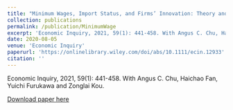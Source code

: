 ```yaml
---
title: "Minimum Wages, Import Status, and Firms’ Innovation: Theory and Evidence from China"
collection: publications
permalink: /publication/MinimumWage
excerpt: 'Economic Inquiry, 2021, 59(1): 441-458. With Angus C. Chu, Haichao Fan, Yuichi Furukawa and Zonglai Kou.'
date: 2020-08-05
venue: 'Economic Inquiry'
paperurl: 'https://onlinelibrary.wiley.com/doi/abs/10.1111/ecin.12933'
citation: ''
---
```

Economic Inquiry, 2021, 59(1): 441-458. With Angus C. Chu, Haichao Fan, Yuichi Furukawa and Zonglai Kou.

[Download paper here](https://onlinelibrary.wiley.com/doi/abs/10.1111/ecin.12933)